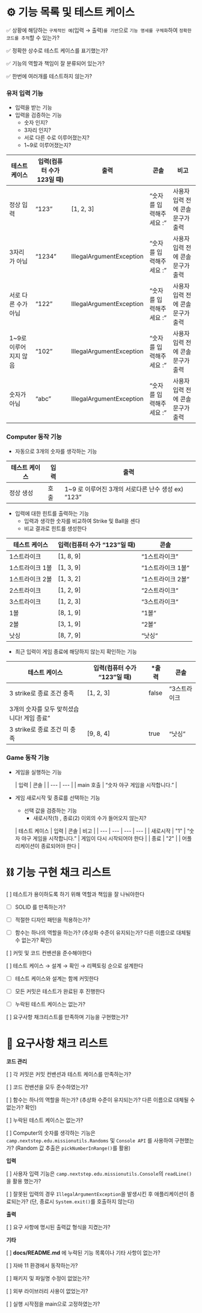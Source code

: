 # ⚙️ 기능 목록 및 테스트 케이스

✅ 상황에 해당하는 `구체적인 예`(입력 → 출력)`를 기반`으로 `기능 명세를 구체화`하여 `정확한 코드를 추적`할 수 있는가?

✅ 정확한 상수로 테스트 케이스를 표기했는가?

✅ 기능의 역할과 책임이 잘 분류되어 있는가?

✅ 한번에 여러개를 테스트하지 않는가?

### 유저 입력 기능

- 입력을 받는 기능
- 입력을 검증하는 기능
    - 숫자 인지?
    - 3자리 인지?
    - 서로 다른 수로 이루어졌는지?
    - 1~9로 이루어졌는지?

| 테스트 케이스 | 입력(컴퓨터 수가 123일 때) | 출력                       | 콘솔 | 비고 |
| --- |-----------|--------------------------| --- | --- |
| 정상 입력 | “123”     | [1, 2, 3]                | “숫자를 입력해주세요 :” | 사용자 입력 전에 콘솔 문구가 출력 |
| 3자리가 아님 | “1234”    | IllegalArgumentException | “숫자를 입력해주세요 :” | 사용자 입력 전에 콘솔 문구가 출력 |
| 서로 다른 수가 아님 | “122”     | IllegalArgumentException | “숫자를 입력해주세요 :” | 사용자 입력 전에 콘솔 문구가 출력 |
| 1~9로 이루어지지 않음 | “102”     | IllegalArgumentException | “숫자를 입력해주세요 :” | 사용자 입력 전에 콘솔 문구가 출력 |
| 숫자가 아님 | “abc”     | IllegalArgumentException | “숫자를 입력해주세요 :” | 사용자 입력 전에 콘솔 문구가 출력 |

### Computer 동작 기능

- 자동으로 3개의 숫자를 생각하는 기능

| 테스트 케이스 | 입력 | 출력 |
| --- | --- | --- |
| 정상 생성 | 호출 | 1~9 로 이루어진 3개의 서로다른 난수 생성 ex) “123” |
- 입력에 대한 힌트를 출력하는 기능
    - 입력과 생각한 숫자를 비교하여 Strike 및 Ball을 센다
    - 비교 결과로 힌트를 생성한다

| 테스트 케이스 | 입력(컴퓨터 수가 “123”일 때) | 콘솔 |
| --- |---------------------| --- |
| 1스트라이크 | [1, 8, 9]           | “1스트라이크” |
| 1스트라이크 1볼 | [1, 3, 9]           | “1스트라이크 1볼“ |
| 1스트라이크 2볼 | [1, 3, 2]           | “1스트라이크 2볼“ |
| 2스트라이크 | [1, 2, 9]           | “2스트라이크“ |
| 3스트라이크 | [1, 2, 3]           | “3스트라이크“ |
| 1볼 | [8, 1, 9]           | “1볼“ |
| 2볼 | [3, 1, 9]           | “2볼“ |
| 낫싱 | [8, 7, 9]           | “낫싱“ |
- 최근 입력이 게임 종료에 해당하지 않는지 확인하는 기능

| 테스트 케이스 | 입력(컴퓨터 수가 “123”일 때) | *출력 | 콘솔 |
| --- |---------------------| --- | --- |
| 3 strike로 종료 조건 충족 | [1, 2, 3]           | false | “3스트라이크 |
| 3개의 숫자를 모두 맞히셨습니다! 게임 종료” |                     |  |  |
| 3 strike로 종료 조건 미 충족 | [9, 8, 4]           | true | “낫싱” |

### **Game 동작 기능**

- 게임을 실행하는 기능

  | 입력 | 콘솔 |
      | --- | --- |
  | main 호출 | “숫자 야구 게임을 시작합니다.” |
- 게임 새로시작 및 종료를 선택하는 기능
    - 선택 값을 검증하는 기능
        - 새로시작(1) , 종료(2) 이외의 수가 들어오지 않는지?

  | 테스트 케이스 | 입력 | 콘솔 | 비고 |
        | --- | --- | --- | --- |
  | 새로시작 | "1" | “숫자 야구 게임을 시작합니다.” | 게임이 다시 시작되어야 한다 |
  | 종료 | "2" |  | 어플리케이션이 종료되어야 한다 |

# ⛓️ 기능 구현 채크 리스트

[  ] 테스트가 용이하도록 하기 위해 역할과 책임을 잘 나눠야한다

+ [  ] SOLID 를 만족하는가?

+ [  ] 적절한 디자인 패턴을 적용하는가?

+ [  ] 함수는 하나의 역할을 하는가?  (추상화 수준이 유지되는가? 다른 이름으로 대체될 수 없는가? 확인)

[  ]  커밋 및 코드 컨밴션을 준수해야한다

[  ]  테스트 케이스 → 설계 → 확인 → 리펙토링 순으로 설계한다

+ [  ]  테스트 케이스와 설계는 함께 커밋한다

+ [  ]  모든 커밋은 테스트가 완료된 후 진행한다

+ [  ]  누락된 테스트 케이스는 없는가?

[  ]  요구사항 채크리스트를 만족하며 기능을 구현했는가?

# 📝 요구사항 채크 리스트

**코드 관리**

[  ] 각 커밋은 커밋 컨밴션과 테스트 케이스를 만족하는가?

[  ] 코드 컨밴션을 모두 준수하였는가?

[  ] 함수는 하나의 역할을 하는가? (추상화 수준이 유지되는가? 다른 이름으로 대체될 수 없는가? 확인)

[  ] 누락된 테스트 케이스는 없는가?

[  ] Computer의 숫자를 생각하는 기능은 `camp.nextstep.edu.missionutils.Randoms` 및 `Console API` 를 사용하여 구현했는가? (Random 값 추출은 `pickNumberInRange()`를 활용)

**입력**

[  ] 사용자 입력 기능은 `camp.nextstep.edu.missionutils.Console`의 `readLine()`을 활용 했는가?

[  ] 잘못된 입력의 경우 `IllegalArgumentException`을 발생시킨 후 애플리케이션이 종료되는가? (단, 종료시 `System.exit()`를 호출하지 않는다)

**출력**

[  ] 요구 사항에 명시된 출력값 형식을 지켰는가?

**기타**

[  ] **docs/README.md** 에 누락된 기능 목록이나 기타 사항이 없는가?

[  ] 자바 11 환경에서 동작하는가?

[  ] 패키지 및 파일명 수정이 없었는가?

[  ] 외부 라이브러리 사용이 없었는가?

[  ] 실행 시작점을 main으로 고정하였는가?